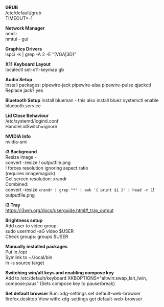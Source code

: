 **GRUB**  
    /etc/default/grub  
        TIMEOUT=-1  
  
**Network Manager**  
    nmcli  
    nmtui  -  gui  
  
**Graphics Drivers**  
    lspci -k | grep -A 2 -E "(VGA|3D)"  
  
**X11 Keyboard Layout**  
    localectl set-x11-keymap gb  
  
**Audio Setup**  
    Install packages: pipewire-jack pipewire-alsa pipewire-pulse qjackctl  
        Replace jack? yes  

**Bluetooth Setup**
    Install blueman - this also install bluez
    systemctl enable blueooth.service
  
**Lid Close Behaviour**  
    /etc/systemd/logind.conf  
        HandleLidSwitch=ignore  
  
**NVIDIA Info**  
    nvidia-smi  
  
**i3 Background**  
    Resize image -  
         convert <filename> -resize <resolution>! outputfile.png  
            ! forces resolution ignoring aspect ratio  
            (requires imagemagick)  
    Get screen resolution: xrandr  
    Combined:  
        convert <filename> -resize `xrandr | grep "*" | awk '{ print $1 }' | head -n 1`! outputfile.png  
  
**i3 Tray**  
    https://i3wm.org/docs/userguide.html#_tray_output  
      
**Brightness setup**  
    Add user to video group:  
        sudo usermod -aG video $USER  
    Check groups: groups $USER  
  
**Manually installed packages**  
    Put in /opt  
    Symlink to ~/.local/bin  
    ln -s source target  
  
**Switching win/alt keys and enabling compose key**  
    Add to /etc/default/keyboard
        XKBOPTIONS="altwin:swap_lalt_lwin, compose:paus"
    (Sets compose key to pause/break)

**Set default browser**
    Run:
    xdg-settings set default-web-browser firefox.desktop
    View with:
    xdg-settings get default-web-browser

